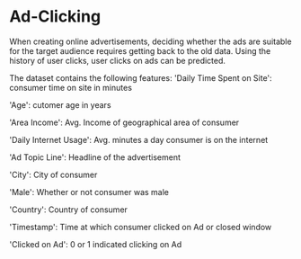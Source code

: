# Ad-Clicking

When creating online advertisements, deciding whether the ads are suitable for the target audience requires getting back to the old data. Using the history of user clicks, user clicks on ads can be predicted.

The dataset contains the following features:
'Daily Time Spent on Site': consumer time on site in minutes

'Age': cutomer age in years

'Area Income': Avg. Income of geographical area of consumer

'Daily Internet Usage': Avg. minutes a day consumer is on the internet

'Ad Topic Line': Headline of the advertisement

'City': City of consumer

'Male': Whether or not consumer was male

'Country': Country of consumer

'Timestamp': Time at which consumer clicked on Ad or closed window

'Clicked on Ad': 0 or 1 indicated clicking on Ad

